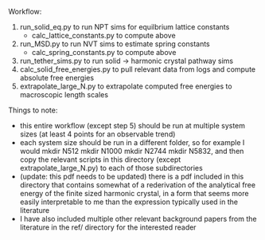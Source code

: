 Workflow:

1. run_solid_eq.py to run NPT sims for equilbrium lattice constants
   - calc_lattice_constants.py to compute above
2. run_MSD.py to run NVT sims to estimate spring constants
   - calc_spring_constants.py to compute above
3. run_tether_sims.py to run solid -> harmonic crystal pathway sims
4. calc_solid_free_energies.py to pull relevant data from logs and compute absolute free energies
5. extrapolate_large_N.py to extrapolate computed free energies to macroscopic length scales

Things to note:  

- this entire workflow (except step 5) should be run at multiple system sizes (at least 4 points for an observable trend)
- each system size should be run in a different folder, so for example I would mkdir N512 mkdir N1000 mkdir N2744 mkdir N5832, and then copy the relevant scripts in this directory (except extrapolate_large_N.py) to each of those subdirectories
- (update: this pdf needs to be updated) there is a pdf included in this directory that contains somewhat of a rederivation of the analytical free energy of the finite sized harmonic crystal, in a form that seems more easily interpretable to me than the expression typically used in the literature
- I have also included multiple other relevant background papers from the literature in the ref/ directory for the interested reader 
